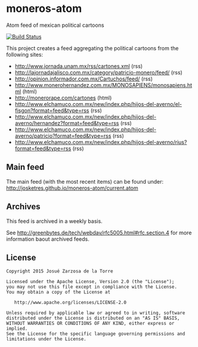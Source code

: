 # moneros-atom
Atom feed of mexican political cartoons

[![Build Status](https://travis-ci.org/josketres/moneros-atom.svg?branch=master)](https://travis-ci.org/josketres/moneros-atom)

This project creates a feed aggregating the political cartoons from the following sites:
* http://www.jornada.unam.mx/rss/cartones.xml (rss)
* http://lajornadajalisco.com.mx/category/patricio-monero/feed/ (rss)
* http://opinion.informador.com.mx/Cartuchos/feed/ (rss)
* http://www.monerohernandez.com.mx/MONOSAPIENS/monosapiens.html (html)
* http://monerorape.com/cartones (html)
* http://www.elchamuco.com.mx/new/index.php/hijos-del-averno/el-fisgon?format=feed&type=rss (rss)
* http://www.elchamuco.com.mx/new/index.php/hijos-del-averno/hernandez?format=feed&type=rss (rss)
* http://www.elchamuco.com.mx/new/index.php/hijos-del-averno/patricio?format=feed&type=rss (rss)
* http://www.elchamuco.com.mx/new/index.php/hijos-del-averno/rius?format=feed&type=rss (rss)

## Main feed

The main feed (with the most recent items) can be found under: http://josketres.github.io/moneros-atom/current.atom

## Archives

This feed is archived in a weekly basis.

See http://greenbytes.de/tech/webdav/rfc5005.html#rfc.section.4 for more information baout archived feeds.

License
-------

    Copyright 2015 Josué Zarzosa de la Torre

    Licensed under the Apache License, Version 2.0 (the "License");
    you may not use this file except in compliance with the License.
    You may obtain a copy of the License at

       http://www.apache.org/licenses/LICENSE-2.0

    Unless required by applicable law or agreed to in writing, software
    distributed under the License is distributed on an "AS IS" BASIS,
    WITHOUT WARRANTIES OR CONDITIONS OF ANY KIND, either express or implied.
    See the License for the specific language governing permissions and
    limitations under the License.
